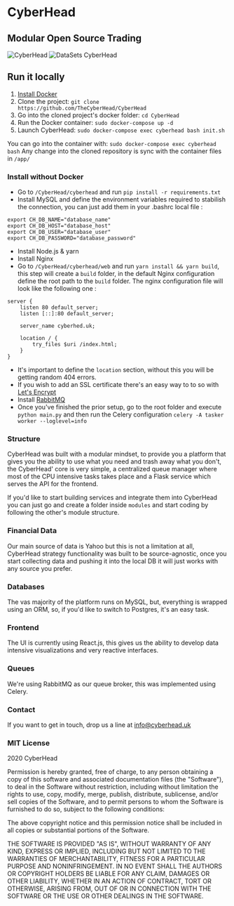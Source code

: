 # CyberHead
## Modular Open Source Trading

![CyberHead](https://im4.ezgif.com/tmp/ezgif-4-74683d231dc5.gif)
![DataSets CyberHead](https://im4.ezgif.com/tmp/ezgif-4-98aeaf8cdbe3.gif)


## Run it locally
1. [Install Docker](https://docs.docker.com/install/)
2. Clone the project: `git clone https://github.com/TheCyberHead/CyberHead`
3. Go into the cloned project's docker folder: `cd CyberHead`
4. Run the Docker container: `sudo docker-compose up -d`
5. Launch CyberHead: `sudo docker-compose exec cyberhead bash init.sh`

You can go into the container with: `sudo docker-compose exec cyberhead bash`
Any change into the cloned repository is sync with the container files in `/app/`

### Install without Docker

- Go to `/CyberHead/cyberhead` and run `pip install -r requirements.txt`
- Install MySQL and define the environment variables required to stabilish the connection, you can just add them in your .bashrc local file :
```
export CH_DB_NAME="database_name"
export CH_DB_HOST="database_host"
export CH_DB_USER="database_user"
export CH_DB_PASSWORD="database_password"
```
- Install Node.js & yarn
- Install Nginx
- Go to `/CyberHead/cyberhead/web` and run `yarn install && yarn build`, this step will create a `build` folder, in the default Nginx configuration define the root path to the `build` folder. The nginx configuration file will look like the following one :
```
server {
	listen 80 default_server;
	listen [::]:80 default_server;

	server_name cyberhed.uk;

	location / {
		try_files $uri /index.html;
	}
}
```
- It's important to define the `location` section, without this you will be getting random 404 errors.
- If you wish to add an SSL certificate there's an easy way to to so with [Let's Encrypt](https://www.digitalocean.com/community/tutorials/how-to-secure-nginx-with-let-s-encrypt-on-ubuntu-18-04)
- Install [RabbitMQ](https://www.rabbitmq.com/install-debian.html)
- Once you've finished the prior setup, go to the root folder and execute `python main.py` and then run the Celery configuration `celery -A tasker worker --loglevel=info`


### Structure

CyberHead was built with a modular mindset, to provide you a platform that gives you the ability to use what you need and trash away what you don't, the CyberHead' core is very simple, a centralized queue manager where most of the CPU intensive tasks takes place and a Flask service which serves the API for the frontend.

If you'd like to start building services and integrate them into CyberHead you can just go and create a folder inside `modules` and start coding by following the other's module structure.

### Financial Data

Our main source of data is Yahoo but this is not a limitation at all, CyberHead strategy functionality was built to be source-agnostic, once you start collecting data and pushing it into the local DB it will just works with any source you prefer.

### Databases

The vas majority of the platform runs on MySQL, but, everything is wrapped using an ORM, so, if you'd like to switch to Postgres, it's an easy task.

### Frontend

The UI is currently using React.js, this gives us the ability to develop data intensive visualizations and very reactive interfaces.

### Queues
We're using RabbitMQ as our queue broker, this was implemented using Celery.

### Contact
If you want to get in touch, drop us a line at info@cyberhead.uk


### MIT License

2020 CyberHead

Permission is hereby granted, free of charge, to any person obtaining a copy
of this software and associated documentation files (the "Software"), to deal
in the Software without restriction, including without limitation the rights
to use, copy, modify, merge, publish, distribute, sublicense, and/or sell
copies of the Software, and to permit persons to whom the Software is
furnished to do so, subject to the following conditions:

The above copyright notice and this permission notice shall be included in all
copies or substantial portions of the Software.

THE SOFTWARE IS PROVIDED "AS IS", WITHOUT WARRANTY OF ANY KIND, EXPRESS OR
IMPLIED, INCLUDING BUT NOT LIMITED TO THE WARRANTIES OF MERCHANTABILITY,
FITNESS FOR A PARTICULAR PURPOSE AND NONINFRINGEMENT. IN NO EVENT SHALL THE
AUTHORS OR COPYRIGHT HOLDERS BE LIABLE FOR ANY CLAIM, DAMAGES OR OTHER
LIABILITY, WHETHER IN AN ACTION OF CONTRACT, TORT OR OTHERWISE, ARISING FROM,
OUT OF OR IN CONNECTION WITH THE SOFTWARE OR THE USE OR OTHER DEALINGS IN THE
SOFTWARE.
